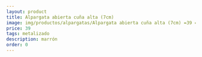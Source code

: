 ```yaml
---
layout: product
title: Alpargata abierta cuña alta (7cm) 
image: img/productos/alpargatas/Alpargata abierta cuña alta (7cm) =39 =metalizado =marrón.webp
price: 39 
tags: metalizado 
description: marrón
order: 0
---
```

